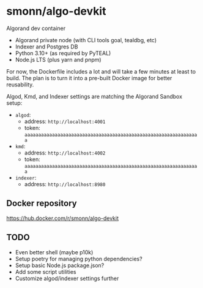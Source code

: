 # smonn/algo-devkit

Algorand dev container

- Algorand private node (with CLI tools goal, tealdbg, etc)
- Indexer and Postgres DB
- Python 3.10+ (as required by PyTEAL)
- Node.js LTS (plus yarn and pnpm)

For now, the Dockerfile includes a lot and will take a few minutes at least to build. The plan is to turn it into a pre-built Docker image for better reusability.

Algod, Kmd, and Indexer settings are matching the Algorand Sandbox setup:

- `algod`:
  - address: `http://localhost:4001`
  - token: `aaaaaaaaaaaaaaaaaaaaaaaaaaaaaaaaaaaaaaaaaaaaaaaaaaaaaaaaaaaaaaaa`
- `kmd`:
  - address: `http://localhost:4002`
  - token: `aaaaaaaaaaaaaaaaaaaaaaaaaaaaaaaaaaaaaaaaaaaaaaaaaaaaaaaaaaaaaaaa`
- `indexer`:
  - address: `http://localhost:8980`

## Docker repository

https://hub.docker.com/r/smonn/algo-devkit

## TODO

- Even better shell (maybe p10k)
- Setup poetry for managing python dependencies?
- Setup basic Node.js package.json?
- Add some script utilities
- Customize algod/indexer settings further
